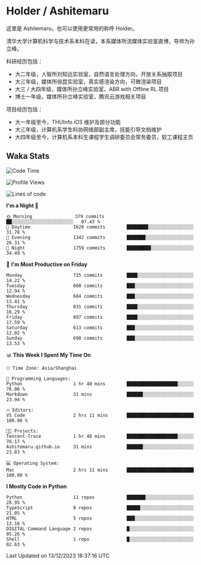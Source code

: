 # Holder / Ashitemaru

这里是 Ashitemaru，也可以使用更常用的称呼 Holder。

清华大学计算机科学与技术系本科在读，本系媒体所流媒体实验室直博，导师为孙立峰。

科研经历包括：

- 大二年级，人智所刘知远实验室，自然语言处理方向，开放关系抽取项目
- 大三年级，媒体所徐昆实验室，真实感渲染方向，可微渲染项目
- 大三 / 大四年级，媒体所孙立峰实验室，ABR with Offline RL 项目
- 博士一年级，媒体所孙立峰实验室，腾讯云游戏相关项目

项目经历包括：

- 大一年级至今，THUInfo iOS 维护及部分功能
- 大三年级，计算机系学生科协网络部副主席，技能引导文档维护
- 大四年级至今，计算机系本科生课程学生调研委员会常务委员，软工课程主页

## Waka Stats

<!--START_SECTION:waka-->
![Code Time](http://img.shields.io/badge/Code%20Time-1%2C023%20hrs%208%20mins-blue)

![Profile Views](http://img.shields.io/badge/Profile%20Views-5-blue)

![Lines of code](https://img.shields.io/badge/From%20Hello%20World%20I%27ve%20Written-3.4%20million%20lines%20of%20code-blue)

**I'm a Night 🦉** 

```text
🌞 Morning                379 commits         ██░░░░░░░░░░░░░░░░░░░░░░░   07.43 % 
🌆 Daytime                1620 commits        ████████░░░░░░░░░░░░░░░░░   31.76 % 
🌃 Evening                1342 commits        ███████░░░░░░░░░░░░░░░░░░   26.31 % 
🌙 Night                  1759 commits        █████████░░░░░░░░░░░░░░░░   34.49 % 
```
📅 **I'm Most Productive on Friday** 

```text
Monday                   725 commits         ████░░░░░░░░░░░░░░░░░░░░░   14.22 % 
Tuesday                  660 commits         ███░░░░░░░░░░░░░░░░░░░░░░   12.94 % 
Wednesday                684 commits         ███░░░░░░░░░░░░░░░░░░░░░░   13.41 % 
Thursday                 831 commits         ████░░░░░░░░░░░░░░░░░░░░░   16.29 % 
Friday                   897 commits         ████░░░░░░░░░░░░░░░░░░░░░   17.59 % 
Saturday                 613 commits         ███░░░░░░░░░░░░░░░░░░░░░░   12.02 % 
Sunday                   690 commits         ███░░░░░░░░░░░░░░░░░░░░░░   13.53 % 
```


📊 **This Week I Spent My Time On** 

```text
🕑︎ Time Zone: Asia/Shanghai

💬 Programming Languages: 
Python                   1 hr 40 mins        ███████████████████░░░░░░   76.06 % 
Markdown                 31 mins             ██████░░░░░░░░░░░░░░░░░░░   23.94 % 

🔥 Editors: 
VS Code                  2 hrs 11 mins       █████████████████████████   100.00 % 

🐱‍💻 Projects: 
Tencent-Trace            1 hr 40 mins        ███████████████████░░░░░░   76.17 % 
Ashitemaru.github.io     31 mins             ██████░░░░░░░░░░░░░░░░░░░   23.83 % 

💻 Operating System: 
Mac                      2 hrs 11 mins       █████████████████████████   100.00 % 
```

**I Mostly Code in Python** 

```text
Python                   11 repos            ███████░░░░░░░░░░░░░░░░░░   28.95 % 
TypeScript               8 repos             █████░░░░░░░░░░░░░░░░░░░░   21.05 % 
HTML                     5 repos             ███░░░░░░░░░░░░░░░░░░░░░░   13.16 % 
DIGITAL Command Language 2 repos             █░░░░░░░░░░░░░░░░░░░░░░░░   05.26 % 
Shell                    1 repo              █░░░░░░░░░░░░░░░░░░░░░░░░   02.63 % 
```




 Last Updated on 13/12/2023 18:37:16 UTC
<!--END_SECTION:waka-->

<!--
**Ashitemaru/Ashitemaru** is a ✨ _special_ ✨ repository because its `README.md` (this file) appears on your GitHub profile.

Here are some ideas to get you started:

- 🔭 I’m currently working on ...
- 🌱 I’m currently learning ...
- 👯 I’m looking to collaborate on ...
- 🤔 I’m looking for help with ...
- 💬 Ask me about ...
- 📫 How to reach me: ...
- 😄 Pronouns: ...
- ⚡ Fun fact: ...
-->
